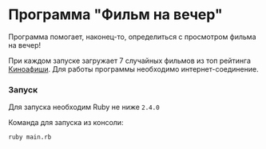 # Программа "Фильм на вечер"
Программа помогает, наконец-то, определиться с просмотром фильма на вечер!

При каждом запуске загружает 7 случайных фильмов из топ рейтинга [Киноафиши](https://www.kinoafisha.info/rating/movies/).
Для работы программы необходимо интернет-соединение.

### Запуск
Для запуска необходим Ruby не ниже `2.4.0`

Команда для запуска из консоли: 
```
ruby main.rb
```
